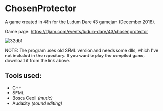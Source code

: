 # ChosenProtector

A game created in 48h for the Ludum Dare 43 gamejam (December 2018).

Game page: https://ldjam.com/events/ludum-dare/43/chosenprotector

![32db1](https://user-images.githubusercontent.com/75221970/115037059-5ddabd00-9ece-11eb-8f26-448246fe0024.gif)

NOTE: The program uses old SFML version and needs some dlls, which I've not included in the repository. If you want to play the compiled game, download it from the link above.

## Tools used:
- C++
- SFML
- Bosca Ceoil *(music)*
- Audacity *(sound editing)*
